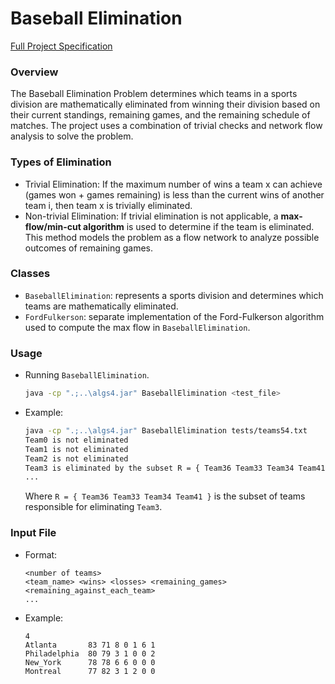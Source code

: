 # Baseball Elimination

[Full Project Specification](https://coursera.cs.princeton.edu/algs4/assignments/baseball/specification.php)

### Overview
The Baseball Elimination Problem determines which teams in a sports division are mathematically eliminated from winning their division based on their current standings, remaining games, and the remaining schedule of matches. The project uses a combination of trivial checks and network flow analysis to solve the problem.

### Types of Elimination
- Trivial Elimination: If the maximum number of wins a team x can achieve (games won + games remaining) is less than the current wins of another team i, then team x is trivially eliminated.
- Non-trivial Elimination: If trivial elimination is not applicable, a **max-flow/min-cut algorithm** is used to determine if the team is eliminated. This method models the problem as a flow network to analyze possible outcomes of remaining games.

### Classes
- `BaseballElimination`: represents a sports division and determines which teams are mathematically eliminated.
- `FordFulkerson`: separate implementation of the Ford-Fulkerson algorithm used to compute the max flow in `BaseballElimination`.

### Usage
- Running `BaseballElimination`.
    ```bash 
    java -cp ".;..\algs4.jar" BaseballElimination <test_file>
    ```
- Example:
    ```bash
    java -cp ".;..\algs4.jar" BaseballElimination tests/teams54.txt
    Team0 is not eliminated
    Team1 is not eliminated
    Team2 is not eliminated
    Team3 is eliminated by the subset R = { Team36 Team33 Team34 Team41 }
    ...
    ```
    Where `R = { Team36 Team33 Team34 Team41 }` is the subset of teams responsible for eliminating `Team3`.

### Input File
- Format:
    ```
    <number of teams>
    <team_name> <wins> <losses> <remaining_games> <remaining_against_each_team>
    ...
    ```
- Example:
    ```
    4
    Atlanta       83 71 8 0 1 6 1
    Philadelphia  80 79 3 1 0 0 2
    New_York      78 78 6 6 0 0 0
    Montreal      77 82 3 1 2 0 0
    ```